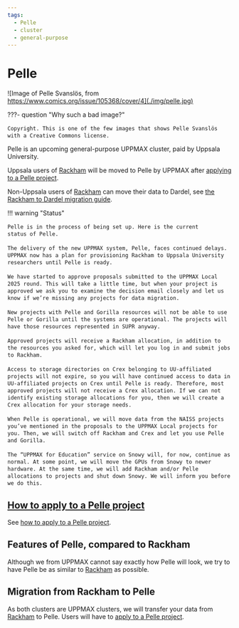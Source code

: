 ```yaml
---
tags:
  - Pelle
  - cluster
  - general-purpose
---
```


# Pelle

![Image of Pelle Svanslös, from https://www.comics.org/issue/105368/cover/4](./img/pelle.jpg)

???- question "Why such a bad image?"

    Copyright. This is one of the few images that shows Pelle Svanslös
    with a Creative Commons license.

Pelle is an upcoming general-purpose UPPMAX cluster,
paid by Uppsala University.

Uppsala users of [Rackham](rackham.md) will be moved to Pelle
by UPPMAX after [applying to a Pelle project](../getting_started/project_apply_pelle.md).

Non-Uppsala users of [Rackham](rackham.md) can move their data to
Dardel, see [the Rackham to Dardel migration guide](../cluster_guides/dardel_migration.md).

!!! warning "Status"

    Pelle is in the process of being set up. Here is the current
    status of Pelle.

    The delivery of the new UPPMAX system, Pelle, faces continued delays. UPPMAX now has a plan for provisioning Rackham to Uppsala University researchers until Pelle is ready.

    We have started to approve proposals submitted to the UPPMAX Local 2025 round. This will take a little time, but when your project is approved we ask you to examine the decision email closely and let us know if we’re missing any projects for data migration.

    New projects with Pelle and Gorilla resources will not be able to use Pelle or Gorilla until the systems are operational. The projects will have those resources represented in SUPR anyway.

    Approved projects will receive a Rackham allocation, in addition to the resources you asked for, which will let you log in and submit jobs to Rackham. 

    Access to storage directories on Crex belonging to UU-affiliated projects will not expire, so you will have continued access to data in UU-affiliated projects on Crex until Pelle is ready. Therefore, most approved projects will not receive a Crex allocation. If we can not identify existing storage allocations for you, then we will create a Crex allocation for your storage needs. 

    When Pelle is operational, we will move data from the NAISS projects you’ve mentioned in the proposals to the UPPMAX Local projects for you. Then, we will switch off Rackham and Crex and let you use Pelle and Gorilla. 

    The “UPPMAX for Education” service on Snowy will, for now, continue as normal. At some point, we will move the GPUs from Snowy to newer hardware. At the same time, we will add Rackham and/or Pelle allocations to projects and shut down Snowy. We will inform you before we do this.

## [How to apply to a Pelle project](../getting_started/project_apply_pelle.md)

See [how to apply to a Pelle project](../getting_started/project_apply_pelle.md).

## Features of Pelle, compared to Rackham

Although we from UPPMAX cannot say exactly how Pelle will look,
we try to have Pelle be as similar to [Rackham](rackham.md) as possible.

## Migration from Rackham to Pelle

As both clusters are UPPMAX clusters,
we will transfer your data from [Rackham](rackham.md)
to Pelle. Users will have to [apply to a Pelle project](../getting_started/project_apply_pelle.md).
